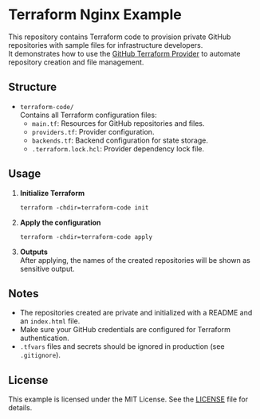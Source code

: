 # Terraform Nginx Example

This repository contains Terraform code to provision private GitHub repositories with sample files for infrastructure developers.  
It demonstrates how to use the [GitHub Terraform Provider](https://registry.terraform.io/providers/integrations/github/latest) to automate repository creation and file management.

## Structure

- `terraform-code/`  
  Contains all Terraform configuration files:
  - `main.tf`: Resources for GitHub repositories and files.
  - `providers.tf`: Provider configuration.
  - `backends.tf`: Backend configuration for state storage.
  - `.terraform.lock.hcl`: Provider dependency lock file.

## Usage

1. **Initialize Terraform**  
   ```
   terraform -chdir=terraform-code init
   ```

2. **Apply the configuration**  
   ```
   terraform -chdir=terraform-code apply
   ```

3. **Outputs**  
   After applying, the names of the created repositories will be shown as sensitive output.

## Notes

- The repositories created are private and initialized with a README and an `index.html` file.
- Make sure your GitHub credentials are configured for Terraform authentication.
- `.tfvars` files and secrets should be ignored in production (see `.gitignore`).

## License

This example is licensed under the MIT License. See the [LICENSE](LICENSE) file for details.
